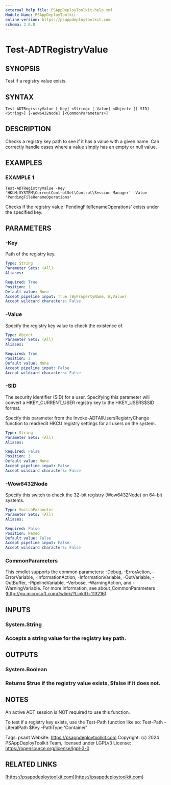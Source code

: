 ```yaml
---
external help file: PSAppDeployToolkit-help.xml
Module Name: PSAppDeployToolkit
online version: https://psappdeploytoolkit.com
schema: 2.0.0
---
```


# Test-ADTRegistryValue

## SYNOPSIS
Test if a registry value exists.

## SYNTAX

```
Test-ADTRegistryValue [-Key] <String> [-Value] <Object> [[-SID] <String>] [-Wow6432Node] [<CommonParameters>]
```

## DESCRIPTION
Checks a registry key path to see if it has a value with a given name.
Can correctly handle cases where a value simply has an empty or null value.

## EXAMPLES

### EXAMPLE 1
```
Test-ADTRegistryValue -Key 'HKLM:SYSTEM\CurrentControlSet\Control\Session Manager' -Value 'PendingFileRenameOperations'
```

Checks if the registry value 'PendingFileRenameOperations' exists under the specified key.

## PARAMETERS

### -Key
Path of the registry key.

```yaml
Type: String
Parameter Sets: (All)
Aliases:

Required: True
Position: 1
Default value: None
Accept pipeline input: True (ByPropertyName, ByValue)
Accept wildcard characters: False
```

### -Value
Specify the registry key value to check the existence of.

```yaml
Type: Object
Parameter Sets: (All)
Aliases:

Required: True
Position: 2
Default value: None
Accept pipeline input: False
Accept wildcard characters: False
```

### -SID
The security identifier (SID) for a user.
Specifying this parameter will convert a HKEY_CURRENT_USER registry key to the HKEY_USERS\$SID format.

Specify this parameter from the Invoke-ADTAllUsersRegistryChange function to read/edit HKCU registry settings for all users on the system.

```yaml
Type: String
Parameter Sets: (All)
Aliases:

Required: False
Position: 3
Default value: None
Accept pipeline input: False
Accept wildcard characters: False
```

### -Wow6432Node
Specify this switch to check the 32-bit registry (Wow6432Node) on 64-bit systems.

```yaml
Type: SwitchParameter
Parameter Sets: (All)
Aliases:

Required: False
Position: Named
Default value: False
Accept pipeline input: False
Accept wildcard characters: False
```

### CommonParameters
This cmdlet supports the common parameters: -Debug, -ErrorAction, -ErrorVariable, -InformationAction, -InformationVariable, -OutVariable, -OutBuffer, -PipelineVariable, -Verbose, -WarningAction, and -WarningVariable.
For more information, see about_CommonParameters (http://go.microsoft.com/fwlink/?LinkID=113216).

## INPUTS

### System.String
### Accepts a string value for the registry key path.
## OUTPUTS

### System.Boolean
### Returns $true if the registry value exists, $false if it does not.
## NOTES
An active ADT session is NOT required to use this function.

To test if a registry key exists, use the Test-Path function like so: Test-Path -LiteralPath $Key -PathType 'Container'

Tags: psadt
Website: https://psappdeploytoolkit.com
Copyright: (c) 2024 PSAppDeployToolkit Team, licensed under LGPLv3
License: https://opensource.org/license/lgpl-3-0

## RELATED LINKS

[https://psappdeploytoolkit.com](https://psappdeploytoolkit.com)

